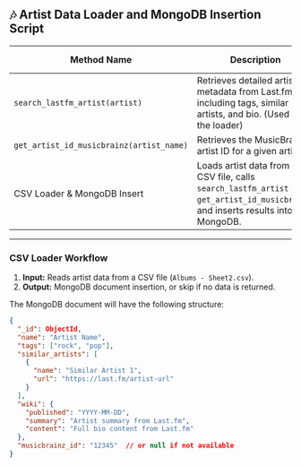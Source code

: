 ## 🎶 Artist Data Loader and MongoDB Insertion Script

| Method Name | Description | Output Schema |
|-------------|-------------|----------------|
| `search_lastfm_artist(artist)` | Retrieves detailed artist metadata from Last.fm including tags, similar artists, and bio. (Used in the loader) | <details><summary>Click to view</summary> <pre>{<br>  "name": str,<br>  "tags": [str],<br>  "similar_artists": [<br>    {<br>      "name": str,<br>      "url": str<br>    }<br>  ],<br>  "wiki": {<br>    "published": str,<br>    "summary": str,<br>    "content": str<br>  }<br>}<br>or<br>{ "error": str }</pre></details> |
| `get_artist_id_musicbrainz(artist_name)` | Retrieves the MusicBrainz artist ID for a given artist. | <details><summary>Click to view</summary> <pre>{<br>  "musicbrainz_id": str (or None)<br>}</pre></details> |
| CSV Loader & MongoDB Insert | Loads artist data from a CSV file, calls `search_lastfm_artist` and `get_artist_id_musicbrainz`, and inserts results into MongoDB. | <details><summary>Click to view</summary> <pre>{<br>  "artist": str,<br>  "data": {<br>    "name": str,<br>    "tags": [str],<br>    "similar_artists": [<br>      {<br>        "name": str,<br>        "url": str<br>      }<br>    ],<br>    "wiki": {<br>      "published": str,<br>      "summary": str,<br>      "content": str<br>    },<br>    "musicbrainz_id": str<br>  },<br>  "_id": ObjectId<br>}<br>or<br>{ "error": str } </pre></details> |

---

### CSV Loader Workflow
1. **Input:** Reads artist data from a CSV file (`Albums - Sheet2.csv`).
2. **Output:** MongoDB document insertion, or skip if no data is returned.

The MongoDB document will have the following structure:

```json
{
  "_id": ObjectId,
  "name": "Artist Name",
  "tags": ["rock", "pop"],
  "similar_artists": [
    {
      "name": "Similar Artist 1",
      "url": "https://last.fm/artist-url"
    }
  ],
  "wiki": {
    "published": "YYYY-MM-DD",
    "summary": "Artist summary from Last.fm",
    "content": "Full bio content from Last.fm"
  },
  "musicbrainz_id": "12345"  // or null if not available
}
```